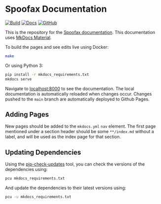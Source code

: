 # Spoofax Documentation

[![Build](https://github.com/metaborg/metaborg.github.io/actions/workflows/docs.yml/badge.svg)](https://github.com/metaborg/metaborg.github.io/actions)
[![Docs](https://img.shields.io/badge/docs-latest-brightgreen)](https://www.spoofax.dev/)
[![GitHub](https://img.shields.io/github/license/metaborg/metaborg.github.io)](https://github.com/metaborg/metaborg.github.io/blob/main/LICENSE)

This is the repository for the [Spoofax documentation](https://www.spoofax.dev/).
This documentation uses [MkDocs Material][1].

To build the pages and see edits live using Docker:

```bash
make
```

Or using Python 3:

```bash
pip install -r mkdocs_requirements.txt
mkdocs serve
```

Navigate to [localhost:8000](http://localhost:8000/) to see the documentation.
The local documentation is automatically reloaded when changes occur.
Changes pushed to the `main` branch are automatically deployed to Github Pages.

## Adding Pages
New pages should be added to the `mkdocs.yml` `nav` element. The first page mentioned under a section header should be some `**/index.md` without a label, and will be used as the index page for that section.

## Updating Dependencies
Using the [pip-check-updates](https://pypi.org/project/pip-check-updates/) tool, you can check the versions of the dependencies using:

```sh
pcu mkdocs_requirements.txt
```

And update the dependencies to their latest versions using:

```sh
pcu -u mkdocs_requirements.txt
```


[1]: https://squidfunk.github.io/